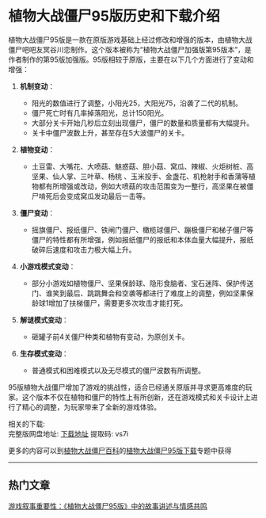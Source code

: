 # 植物大战僵尸95版历史和下载介绍
植物大战僵尸95版是一款在原版游戏基础上经过修改和增强的版本，由植物大战僵尸吧吧友冥谷川恋制作。这个版本被称为“植物大战僵尸加强版第95版本”，是作者制作的第95版加强版。95版相较于原版，主要在以下几个方面进行了变动和增强：

1. **机制变动**：
   - 阳光的数值进行了调整，小阳光25，大阳光75，沿袭了二代的机制。
   - 僵尸死亡时有几率掉落阳光，总计150阳光。
   - 大部分关卡开始几秒后立刻出现僵尸，僵尸的数量和质量都有大幅提升。
   - 关卡中僵尸波数上升，甚至存在5大波僵尸的关卡。

2. **植物变动**：
   - 土豆雷、大嘴花、大喷菇、魅惑菇、胆小菇、窝瓜、辣椒、火炬树桩、高坚果、仙人掌、三叶草、杨桃 、玉米投手、金盏花、机枪射手和香蒲等植物都有所增强或改动，例如大喷菇的攻击范围变为一整行，高坚果在被僵尸啃死后会变成窝瓜发动最后一击等。

3. **僵尸变动**：
   - 摇旗僵尸、报纸僵尸、铁闸门僵尸、橄榄球僵尸、蹦极僵尸和梯子僵尸等僵尸的特性都有所增强，例如报纸僵尸的报纸和本体血量大幅提升，报纸破碎后速度和攻击力极大幅上升。

4. **小游戏模式变动**：
   - 部分小游戏如植物僵尸、坚果保龄球、隐形食脑者、宝石迷阵、保护传送门、谁笑到最后、跳跳舞会和空袭等都进行了难度上的调整，例如坚果保龄球1增加了扶梯僵尸，需要更多次攻击才能打死。

5. **解谜模式变动**：
   - 砸罐子前4关僵尸种类和植物有变动，为原创关卡。

6. **生存模式变动**：
   - 普通模式和困难模式以及无尽模式的僵尸波数有所调整。

95版植物大战僵尸增加了游戏的挑战性，适合已经通关原版并寻求更高难度的玩家。这个版本不仅在植物和僵尸的特性上有所创新，还在游戏模式和关卡设计上进行了精心的调整，为玩家带来了全新的游戏体验。

相关的下载:  
完整版网盘地址: [下载地址](https://pan.baidu.com/s/12DZMaVRT5-pDCPE4nJ6_EQ?pwd=vs7i)
提取码: vs7i  

更多的内容可以到[植物大战僵尸百科](https://pvzbaike.com)的[植物大战僵尸95版下载](https://pvzbaike.com/pvz95_version)专题中获得

---
## 热门文章
[游戏叙事重要性：《植物大战僵尸95版》中的故事讲述与情感共鸣](https://pvz95.com/posts/2024/05/21/pvz95-version-0159926171.html)


